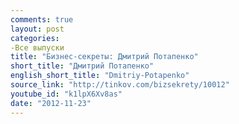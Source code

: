 ```yaml
---
comments: true
layout: post
categories:
-Все выпуски
title: "Бизнес-секреты: Дмитрий Потапенко"
short_title: "Дмитрий Потапенко"
english_short_title: "Dmitriy-Potapenko"
source_link: "http://tinkov.com/bizsekrety/10012"
youtube_id: "k1lpX6Xv8as"
date: "2012-11-23"
---
```


